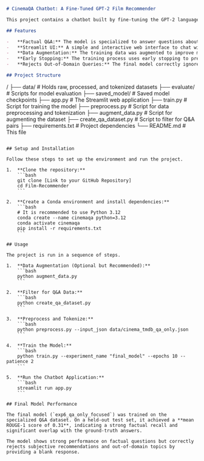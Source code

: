 ```markdown
# CinemaQA Chatbot: A Fine-Tuned GPT-2 Film Recommender

This project contains a chatbot built by fine-tuning the GPT-2 language model to answer factual questions about movies, such as directors, cast, and release dates. The project was developed as a summative assignment.

## Features

-   **Factual Q&A:** The model is specialized to answer questions about movie details.
-   **Streamlit UI:** A simple and interactive web interface to chat with the model.
-   **Data Augmentation:** The training data was augmented to improve model robustness.
-   **Early Stopping:** The training process uses early stopping to prevent overfitting and ensure the best model is saved.
-   **Rejects Out-of-Domain Queries:** The final model correctly ignores questions (like recommendations) that it was not trained on.

## Project Structure

```

/
├── data/                 \# Holds raw, processed, and tokenized datasets
├── evaluate/             \# Scripts for model evaluation
├── saved\_model/          \# Saved model checkpoints
├── app.py                \# The Streamlit web application
├── train.py              \# Script for training the model
├── preprocess.py         \# Script for data preprocessing and tokenization
├── augment\_data.py       \# Script for augmenting the dataset
├── create\_qa\_dataset.py  \# Script to filter for Q\&A pairs
├── requirements.txt      \# Project dependencies
└── README.md             \# This file

````

## Setup and Installation

Follow these steps to set up the environment and run the project.

1.  **Clone the repository:**
    ```bash
    git clone [Link to your GitHub Repository]
    cd Film-Recommender
    ```

2.  **Create a Conda environment and install dependencies:**
    ```bash
    # It is recommended to use Python 3.12
    conda create --name cinemaqa python=3.12
    conda activate cinemaqa
    pip install -r requirements.txt
    ```

## Usage

The project is run in a sequence of steps.

1.  **Data Augmentation (Optional but Recommended):**
    ```bash
    python augment_data.py
    ```

2.  **Filter for Q&A Data:**
    ```bash
    python create_qa_dataset.py
    ```

3.  **Preprocess and Tokenize:**
    ```bash
    python preprocess.py --input_json data/cinema_tmdb_qa_only.json
    ```

4.  **Train the Model:**
    ```bash
    python train.py --experiment_name "final_model" --epochs 10 --patience 2
    ```

5.  **Run the Chatbot Application:**
    ```bash
    streamlit run app.py
    ```

## Final Model Performance

The final model (`exp6_qa_only_focused`) was trained on the specialized Q&A dataset. On a held-out test set, it achieved a **mean ROUGE-1 score of 0.31**, indicating a strong factual recall and significant overlap with the ground-truth answers.

The model shows strong performance on factual questions but correctly rejects subjective recommendations and out-of-domain topics by providing a blank response.
````
